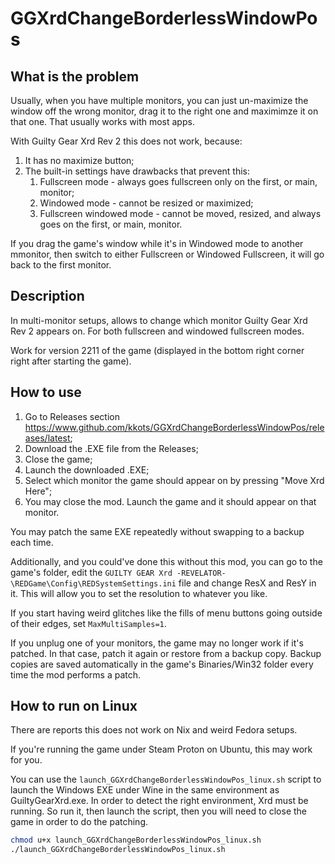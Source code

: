 # GGXrdChangeBorderlessWindowPos

## What is the problem

Usually, when you have multiple monitors, you can just un-maximize the window off the wrong monitor, drag it to the right one and maximimze it on that one. That usually works with most apps.

With Guilty Gear Xrd Rev 2 this does not work, because:

1) It has no maximize button;
2) The built-in settings have drawbacks that prevent this:
    1) Fullscreen mode - always goes fullscreen only on the first, or main, monitor;
    2) Windowed mode - cannot be resized or maximized;
    3) Fullscreen windowed mode - cannot be moved, resized, and always goes on the first, or main, monitor.

If you drag the game's window while it's in Windowed mode to another mmonitor, then switch to either Fullscreen or Windowed Fullscreen, it will go back to the first monitor.

## Description

In multi-monitor setups, allows to change which monitor Guilty Gear Xrd Rev 2 appears on. For both fullscreen and windowed fullscreen modes.

Work for version 2211 of the game (displayed in the bottom right corner right after starting the game).

## How to use

1) Go to Releases section <https://www.github.com/kkots/GGXrdChangeBorderlessWindowPos/releases/latest>;
2) Download the .EXE file from the Releases;
3) Close the game;
4) Launch the downloaded .EXE;
5) Select which monitor the game should appear on by pressing "Move Xrd Here";
6) You may close the mod. Launch the game and it should appear on that monitor.

You may patch the same EXE repeatedly without swapping to a backup each time.

Additionally, and you could've done this without this mod, you can go to the game's folder, edit the `GUILTY GEAR Xrd -REVELATOR-\REDGame\Config\REDSystemSettings.ini` file and change ResX and ResY in it. This will allow you to set the resolution to whatever you like.

If you start having weird glitches like the fills of menu buttons going outside of their edges, set `MaxMultiSamples=1`.

If you unplug one of your monitors, the game may no longer work if it's patched. In that case, patch it again or restore from a backup copy. Backup copies are saved automatically in the game's Binaries/Win32 folder every time the mod performs a patch.

## How to run on Linux

There are reports this does not work on Nix and weird Fedora setups.

If you're running the game under Steam Proton on Ubuntu, this may work for you.

You can use the `launch_GGXrdChangeBorderlessWindowPos_linux.sh` script to launch the Windows EXE under Wine in the same environment as GuiltyGearXrd.exe. In order to detect the right environment, Xrd must be running. So run it, then launch the script, then you will need to close the game in order to do the patching.

```bash
chmod u+x launch_GGXrdChangeBorderlessWindowPos_linux.sh
./launch_GGXrdChangeBorderlessWindowPos_linux.sh
```
